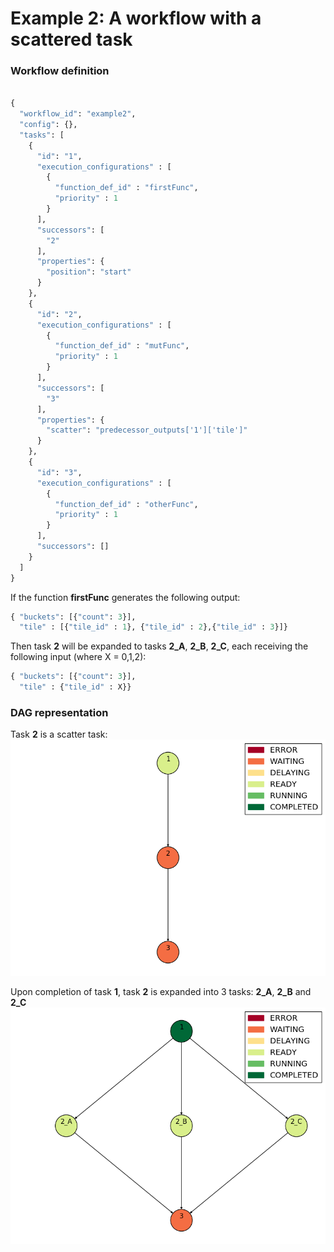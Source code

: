 #  Example 2: A workflow with a scattered task

### Workflow definition

```python

{
  "workflow_id": "example2",
  "config": {},
  "tasks": [
    {
      "id": "1",
      "execution_configurations" : [
        {
          "function_def_id" : "firstFunc",
          "priority" : 1
        }
      ],
      "successors": [
        "2"
      ],
      "properties": {
        "position": "start"
      }
    },
    {
      "id": "2",
      "execution_configurations" : [
        {
          "function_def_id" : "mutFunc",
          "priority" : 1
        }
      ],
      "successors": [
        "3"
      ],
      "properties": {
        "scatter": "predecessor_outputs['1']['tile']"
      }
    },
    {
      "id": "3",
      "execution_configurations" : [
        {
          "function_def_id" : "otherFunc",
          "priority" : 1
        }
      ],
      "successors": []
    }
  ]
}

```


If the function **firstFunc** generates the following output:

```python
{ "buckets": [{"count": 3}],
  "tile" : [{"tile_id" : 1}, {"tile_id" : 2},{"tile_id" : 3}]}
```


Then task **2** will be expanded to tasks **2_A**, **2_B**, **2_C**, each receiving the following input (where X = 0,1,2):

```python
{ "buckets": [{"count": 3}],
  "tile" : {"tile_id" : X}}
```


### DAG representation

Task **2** is a scatter task:
![Example 2A](/img/sweep/example_wd_DAG_dyn_A.png)

Upon completion of task **1**, task **2** is expanded into 3 tasks: **2_A**, **2_B** and **2_C**
![Example 2B](/img/sweep/example_wd_DAG_dyn_B.png)

